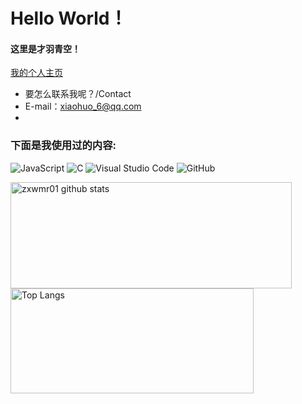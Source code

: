# Hello World！
#### 这里是才羽青空！
<a href="https://www.zxwmr.top">我的个人主页</a>

- 要怎么联系我呢？/Contact
- E-mail：xiaohuo_6@qq.com
- 

### 下面是我使用过的内容:

![JavaScript](https://img.shields.io/badge/-JavaScript-000000?style=flat&logo=JavaScript)
![C](https://img.shields.io/badge/-C-000000?style=flat&logo=C)
![Visual Studio Code](https://img.shields.io/badge/-VSCode-000000?style=flat&logo=visual-studio-code&logoColor=007ACC)
![GitHub](https://img.shields.io/badge/-GitHub-000000?style=flat&logo=github)


  <img align="center" src="https://github-readme-stats.vercel.app/api?username=zxwmr01&hide=prs&count_private=true&show_icons=true&theme=material-palenight" alt="zxwmr01 github stats" width="450px" height="170" /></a><a href="https://www.nonamegmm.tk">
  <img align="center" src="https://github-readme-stats.vercel.app/api/top-langs/?username=zxwmr01&layout=compact&theme=material-palenight" alt="Top Langs" width="389px" height="168" /></a>

